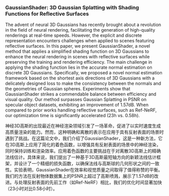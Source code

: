 ### GaussianShader: 3D Gaussian Splatting with Shading Functions for Reflective Surfaces

The advent of neural 3D Gaussians has recently brought about a revolution in the field of neural rendering, facilitating the generation of high-quality renderings at real-time speeds. However, the explicit and discrete representation encounters challenges when applied to scenes featuring reflective surfaces. In this paper, we present GaussianShader, a novel method that applies a simplified shading function on 3D Gaussians to enhance the neural rendering in scenes with reflective surfaces while preserving the training and rendering efficiency. The main challenge in applying the shading function lies in the accurate normal estimation on discrete 3D Gaussians. Specifically, we proposed a novel normal estimation framework based on the shortest axis directions of 3D Gaussians with a delicately designed loss to make the consistency between the normals and the geometries of Gaussian spheres. Experiments show that GaussianShader strikes a commendable balance between efficiency and visual quality. Our method surpasses Gaussian Splatting in PSNR on specular object datasets, exhibiting an improvement of 1.57dB. When compared to prior works handling reflective surfaces, such as Ref-NeRF, our optimization time is significantly accelerated (23h vs. 0.58h).

神经3D高斯的出现最近在神经渲染领域引发了一场革命，促进了以实时速度生成高质量渲染的能力。然而，这种明确和离散的表示在应用于具有反射表面的场景时遇到了挑战。在这篇论文中，我们介绍了GaussianShader，这是一种新方法，它在3D高斯上应用了简化的着色函数，以增强具有反射表面的场景中的神经渲染，同时保持训练和渲染效率。应用着色函数的主要挑战在于对离散3D高斯上的精确法线估计。具体来说，我们提出了一种基于3D高斯最短轴方向的新颖法线估计框架，并设计了一个精细的损失函数，以确保法线与高斯球的几何形状之间的一致性。实验表明，GaussianShader在效率和视觉质量之间取得了值得称赞的平衡。我们的方法在反射物体数据集上的PSNR上超过了高斯喷溅，展示了1.57dB的改进。与处理反射表面的先前工作（如Ref-NeRF）相比，我们的优化时间显著加快（23小时对比0.58小时）。
